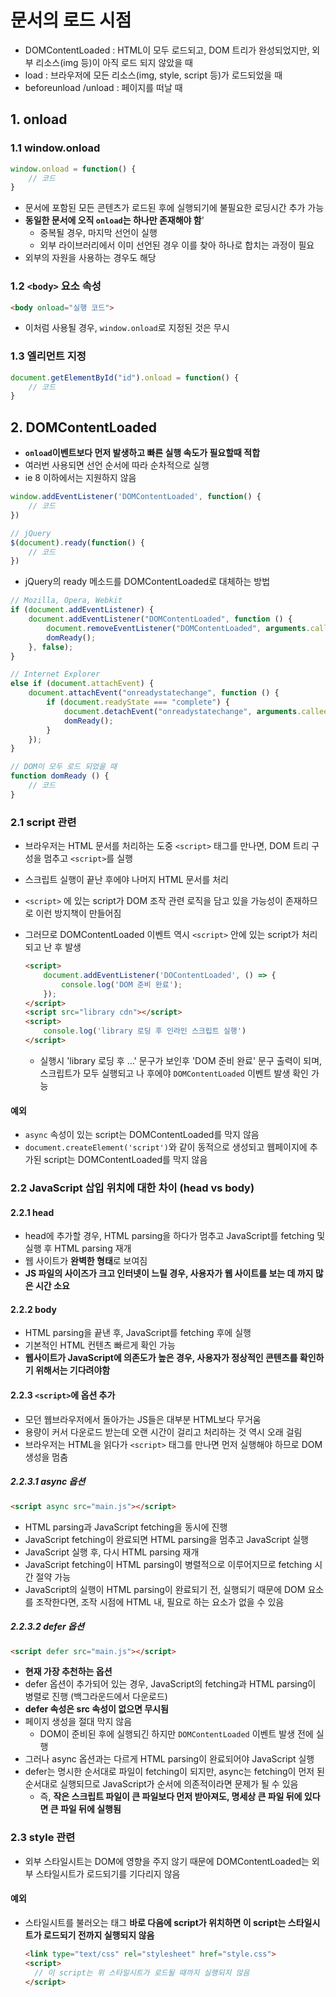 # 문서의 로드 시점

- DOMContentLoaded : HTML이 모두 로드되고, DOM 트리가 완성되었지만, 외부 리소스(img 등)이 아직 로드 되지 않았을 때
- load : 브라우저에 모든 리소스(img, style, script 등)가 로드되었을 때
- beforeunload /unload : 페이지를 떠날 때

## 1. onload

### 1.1 window.onload

```javascript
window.onload = function() {
    // 코드
}
```

- 문서에 포함된 모든 콘텐츠가 로드된 후에 실행되기에 불필요한 로딩시간 추가 가능
- **동일한 문서에 오직 `onload`는 하나만 존재해야 함**'
  - 중복될 경우, 마지막 선언이 실행
  - 외부 라이브러리에서 이미 선언된 경우 이를 찾아 하나로 합치는 과정이 필요
- 외부의 자원을 사용하는 경우도 해당

### 1.2 `<body>` 요소 속성

```html
<body onload="실행 코드">
```

- 이처럼 사용될 경우, `window.onload`로 지정된 것은 무시

### 1.3 엘리먼트 지정

```javascript
document.getElementById("id").onload = function() {
    // 코드
}
```

## 2. DOMContentLoaded

- **`onload`이벤트보다 먼저 발생하고 빠른 실행 속도가 필요할때 적합**
- 여러번 사용되면 선언 순서에 따라 순차적으로 실행
- ie 8 이하에서는 지원하지 않음

```javascript
window.addEventListener('DOMContentLoaded', function() {
    // 코드
})

// jQuery
$(document).ready(function() {
    // 코드
})
```

- jQuery의 ready 메소드를 DOMContentLoaded로 대체하는 방법

```javascript
// Mozilla, Opera, Webkit 
if (document.addEventListener) { 
    document.addEventListener("DOMContentLoaded", function () {
        document.removeEventListener("DOMContentLoaded", arguments.callee, false); 
        domReady();
    }, false); 
} 

// Internet Explorer 
else if (document.attachEvent) { 
    document.attachEvent("onreadystatechange", function () { 
        if (document.readyState === "complete") { 
            document.detachEvent("onreadystatechange", arguments.callee); 
            domReady(); 
        } 
    }); 
} 

// DOM이 모두 로드 되었을 때 
function domReady () { 
    // 코드
}
```

### 2.1 script 관련

- 브라우저는 HTML 문서를 처리하는 도중 `<script>` 태그를 만나면, DOM 트리 구성을 멈추고 `<script>`를 실행

- 스크립트 실행이 끝난 후에야 나머지 HTML 문서를 처리

- `<script>` 에 있는 script가 DOM 조작 관련 로직을 담고 있을 가능성이 존재하므로 이런 방지책이 만들어짐

- 그러므로 DOMContentLoaded 이벤트 역시 `<script>` 안에 있는 script가 처리되고 난 후 발생

  ```html
  <script>
      document.addEventListener('DOContentLoaded', () => {
          console.log('DOM 준비 완료');
      });
  </script>
  <script src="library cdn"></script>
  <script>
      console.log('library 로딩 후 인라인 스크립트 실행')
  </script>
  ```

  - 실행시 'library 로딩 후 ...' 문구가 보인후 'DOM 준비 완료' 문구 출력이 되며, 스크립트가 모두 실행되고 나 후에야 `DOMContentLoaded` 이벤트 발생 확인 가능

#### 예외

- `async` 속성이 있는 script는 DOMContentLoaded를 막지 않음
- `document.createElement('script')`와 같이 동적으로 생성되고 웹페이지에 추가된 script는 DOMContentLoaded를 막지 않음

### 2.2 JavaScript 삽입 위치에 대한 차이 (head vs body)

#### 2.2.1 head

- head에 추가할 경우, HTML parsing을 하다가 멈추고 JavaScript를 fetching 및 실행 후 HTML parsing 재개
- 웹 사이트가 **완벽한 형태**로 보여짐
- **JS 파일의 사이즈가 크고 인터넷이 느릴 경우, 사용자가 웹 사이트를 보는 데 까지 많은 시간 소요**

#### 2.2.2 body

- HTML parsing을 끝낸 후, JavaScript를 fetching 후에 실행
- 기본적인 HTML 컨텐츠 빠르게 확인 가능
- **웹사이트가 JavaScript에 의존도가 높은 경우, 사용자가 정상적인 콘텐츠를 확인하기 위해서는 기다려야함**

#### 2.2.3 `<script>`에 옵션 추가

- 모던 웹브라우저에서 돌아가는 JS들은 대부분 HTML보다 무거움
- 용량이 커서 다운로드 받는데 오랜 시간이 걸리고 처리하는 것 역시 오래 걸림
- 브라우저는 HTML을 읽다가 `<script>` 태그를 만나면 먼저 실행해야 하므로 DOM 생성을 멈춤

##### 2.2.3.1 async 옵션

```html
<script async src="main.js"></script>
```

- HTML parsing과 JavaScript fetching을 동시에 진행
- JavaScript fetching이 완료되면 HTML parsing을 멈추고 JavaScript 실행
- JavaScript 실행 후, 다시 HTML parsing 재개
- JavaScript fetching이 HTML parsing이 병렬적으로 이루어지므로 fetching 시간 절약 가능
- JavaScript의 실행이 HTML parsing이 완료되기 전, 실행되기 때문에 DOM 요소를 조작한다면, 조작 시점에 HTML 내, 필요로 하는 요소가 없을 수 있음

##### 2.2.3.2 defer 옵션

```html
<script defer src="main.js"></script>
```

- **현재 가장 추천하는 옵션**
- defer 옵션이 추가되어 있는 경우, JavaScript의 fetching과 HTML parsing이 병렬로 진행 (백그라운드에서 다운로드)
- **defer 속성은 src 속성이 없으면 무시됨**
- 페이지 생성을 절대 막지 않음
  - DOM이 준비된 후에 실행되긴 하지만 `DOMContentLoaded` 이벤트 발생 전에 실행
- 그러나 async 옵션과는 다르게 HTML parsing이 완료되어야 JavaScript  실행
- defer는 명시한 순서대로 파일이 fetching이 되지만, async는 fetching이 먼저 된 순서대로 실행되므로 JavaScript가 순서에 의존적이라면 문제가 될 수 있음
  - 즉, **작은 스크립트 파일이 큰 파일보다 먼저 받아져도, 명세상 큰 파일 뒤에 있다면 큰 파일 뒤에 실행됨**

### 2.3 style 관련

- 외부 스타일시트는 DOM에 영향을 주지 않기 때문에 DOMContentLoaded는 외부 스타일시트가 로드되기를 기다리지 않음

#### 예외

- 스타일시트를 불러오는 태그 **바로 다음에 script가 위치하면 이 script는 스타일시트가 로드되기 전까지 실행되지 않음**

  ```html
  <link type="text/css" rel="stylesheet" href="style.css">
  <script>
  	// 이 script는 위 스타일시트가 로드될 때까지 실행되지 않음
  </script>
  ```

  